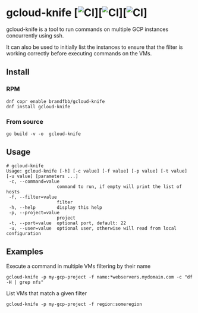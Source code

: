 # gcloud-knife [![CI](https://github.com/spideyz0r/gcloud-knife/workflows/gotester/badge.svg)][![CI](https://github.com/spideyz0r/gcloud-knife/workflows/goreleaser/badge.svg)][![CI](https://github.com/spideyz0r/gcloud-knife/workflows/rpm-builder/badge.svg)]
gcloud-knife is a tool to run commands on multiple GCP instances concurrently using ssh.

It can also be used to initially list the instances to ensure that the filter is working correctly before executing commands on the VMs.


## Install

### RPM
```
dnf copr enable brandfbb/gcloud-knife
dnf install gcloud-knife
```


### From source
```
go build -v -o  gcloud-knife
```

## Usage
```
# gcloud-knife
Usage: gcloud-knife [-h] [-c value] [-f value] [-p value] [-t value] [-u value] [parameters ...]
 -c, --command=value
                   command to run, if empty will print the list of hosts
 -f, --filter=value
                   filter
 -h, --help        display this help
 -p, --project=value
                   project
 -t, --port=value  optional port, default: 22
 -u, --user=value  optional user, otherwise will read from local configuration
```

## Examples
Execute a command in multiple VMs filtering by their name
```
gcloud-knife -p my-gcp-project -f name:*webservers.mydomain.com -c "df -H | grep nfs"
```

List VMs that match a given filter
```
gcloud-knife -p my-gcp-project -f region:someregion
```

